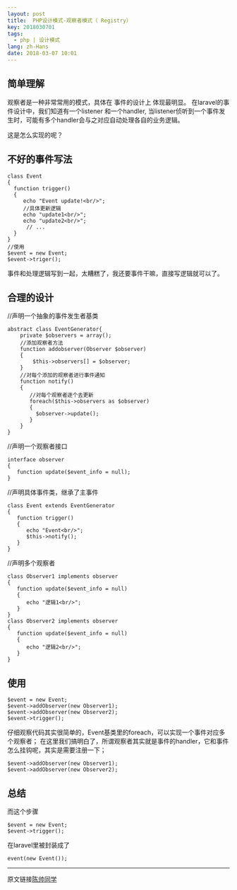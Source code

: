 ```yaml
---
layout: post
title:  PHP设计模式-观察者模式（ Registry）
key: 2018030701
tags:
  - php | 设计模式
lang: zh-Hans
date: 2018-03-07 10:01
---
```


## 简单理解

观察者是一种非常常用的模式，具体在 事件的设计上 体现最明显。
在laravel的事件设计中，我们知道有一个listener 和一个handler, 当listener侦听到一个事件发生时，可能有多个handler会与之对应自动处理各自的业务逻辑。

这是怎么实现的呢？

## 不好的事件写法

```$xslt
class Event
{
  function trigger()
  {
     echo "Event update!<br/>";
     //具体更新逻辑
     echo "update1<br/>";
     echo "update2<br/>";
      // ...
  }
}
//使用
$event = new Event;
$event->triger();
```

事件和处理逻辑写到一起，太糟糕了，我还要事件干嘛，直接写逻辑就可以了。

## 合理的设计

//声明一个抽象的事件发生者基类

```$xslt
abstract class EventGenerator{
    private $observers = array();
    //添加观察者方法
    function addobserver(Observer $observer)
    {
        $this->observers[] = $observer;
    }
    //对每个添加的观察者进行事件通知
    function notify()
    {
       //对每个观察者逐个去更新
       foreach($this->observers as $observer)
       {
         $observer->update();
       }
    }
}
```

//声明一个观察者接口

```$xslt
interface observer
{
   function update($event_info = null);
}
```

//声明具体事件类，继承了主事件

```$xslt
class Event extends EventGenerator
{
   function trigger()
   {
      echo "Event<br/>";
      $this->notify();
   }
}
```

//声明多个观察者

```$xslt
class Observer1 implements observer
{
   function update($event_info = null)
   {
      echo "逻辑1<br/>"; 
   }
}
class Observer2 implements observer
{
   function update($event_info = null)
   {
      echo "逻辑2<br/>"; 
   }
}
```

## 使用

```$xslt
$event = new Event;
$event->addObserver(new Observer1);
$event->addObserver(new Observer2);
$event->trigger();
```

仔细观察代码其实很简单的，Event基类里的foreach，可以实现一个事件对应多个观察者；
在这里我们搞明白了，所谓观察者其实就是事件的handler，它和事件怎么挂钩呢，其实是需要注册一下；

```$xslt
$event->addObserver(new Observer1);
$event->addObserver(new Observer2);
```

## 总结

而这个步骤

```$xslt
$event = new Event;
$event->trigger();
```

在laravel里被封装成了

```$xslt
event(new Event());
```

***

原文链接[陈帅同学](http://imshuai.cn/php/142.html)

